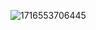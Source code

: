 ![1716553706445](https://github.com/9313TaylDe/Java-Exercicios/assets/142537791/0895b647-70d6-405f-8973-a3263d8b4fec)
